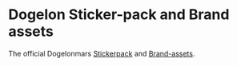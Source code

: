 # Dogelon Sticker-pack and Brand assets
The official Dogelonmars [Stickerpack]() and [Brand-assets]().

